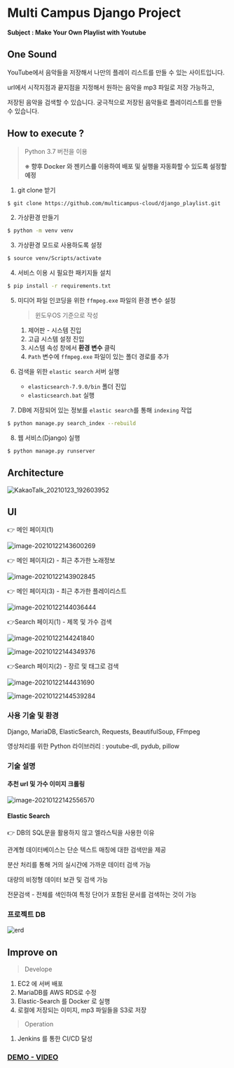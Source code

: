 # Multi Campus Django Project

**Subject : Make Your Own Playlist with Youtube**

## One Sound

YouTube에서 음악들을 저장해서 나만의 플레이 리스트를 만들 수 있는 사이트입니다.

url에서 시작지점과 끝지점을 지정해서 원하는 음악을 mp3 파일로 저장 가능하고,

저장된 음악을 검색할 수 있습니다. 궁극적으로 저장된 음악들로 플레이리스트를 만들 수 있습니다.

## How to execute ?

> Python 3.7 버전을 이용
>
> **※ 향후 Docker 와 젠키스를 이용하여 배포 및 실행을 자동화할 수 있도록 설정할 예정**

1. git clone 받기

```bash
$ git clone https://github.com/multicampus-cloud/django_playlist.git
```

2. 가상환경 만들기

```bash
$ python -m venv venv
```

3. 가상환경 모드로 사용하도록 설정

```bash
$ source venv/Scripts/activate
```

4. 서비스 이용 시 필요한 패키지들 설치

```bash
$ pip install -r requirements.txt
```

5. 미디어 파일 인코딩을 위한 `ffmpeg.exe` 파일의 환경 변수 설정

   > 윈도우OS 기준으로 작성

   1. 제어판 - 시스템 진입
   2. 고급 시스템 설정 진입
   3. 시스템 속성 창에서 **환경 변수** 클릭
   4. `Path` 변수에 `ffmpeg.exe` 파일이 있는 폴더 경로를 추가

6. 검색을 위한 `elastic search` 서버 실행

   - `elasticsearch-7.9.0/bin` 폴더 진입
   - `elasticsearch.bat` 실행

7. DB에 저장되어 있는 정보를 `elastic search`를 통해 `indexing` 작업

```bash
$ python manage.py search_index --rebuild
```

8. 웹 서비스(Django) 실행

```bash
$ python manage.py runserver
```

## Architecture

![KakaoTalk_20210123_192603952](https://user-images.githubusercontent.com/66216102/105575721-fa4e6100-5db0-11eb-9b73-ffac4da6c3d1.png)

## UI

👉 메인 페이지(1)

![image-20210122143600269](./imges/image-20210122143600269.png)

👉 메인 페이지(2) - 최근 추가한 노래정보

![image-20210122143902845](./imges/image-20210122143902845.png)

👉 메인 페이지(3) - 최근 추가한 플레이리스트

![image-20210122144036444](./imges/image-20210122144036444.png)

👉Search 페이지(1) - 제목 및 가수 검색

![image-20210122144241840](./imges/image-20210122144241840.png)

![image-20210122144349376](./imges/image-20210122144349376.png)

👉Search 페이지(2) - 장르 및 태그로 검색

![image-20210122144431690](./imges/image-20210122144431690.png)

![image-20210122144539284](./imges/image-20210122144539284.png)

### 사용 기술 및 환경

Django, MariaDB, ElasticSearch, Requests, BeautifulSoup, FFmpeg

영상처리를 위한 Python 라이브러리 : youtube-dl, pydub, pillow

### 기술 설명

#### 추천 url 및 가수 이미지 크롤링

![image-20210122142556570](./imges/image-20210122142556570.png)

#### Elastic Search

👉 DB의 SQL문을 활용하지 않고 엘라스틱을 사용한 이유

관계형 데이터베이스는 단순 텍스트 매칭에 대한 검색만을 제공

분산 처리를 통해 거의 실시간에 가까운 데이터 검색 가능

대량의 비정형 데이터 보관 및 검색 가능

전문검색 - 전체를 색인하여 특정 단어가 포함된 문서를 검색하는 것이 가능

### 프로젝트 DB

![erd](./imges/erd.png)

## Improve on

> Develope

1. EC2 에 서버 배포
2. MariaDB를 AWS RDS로 수정
3. Elastic-Search 를 Docker 로 실행
4. 로컬에 저장되는 이미지, mp3 파일들을 S3로 저장

> Operation

1. Jenkins 를 통한 CI/CD 달성

### [DEMO - VIDEO](https://user-images.githubusercontent.com/17541671/105449181-2d162d80-5cbb-11eb-9f09-0ce034d20ab2.mp4)
